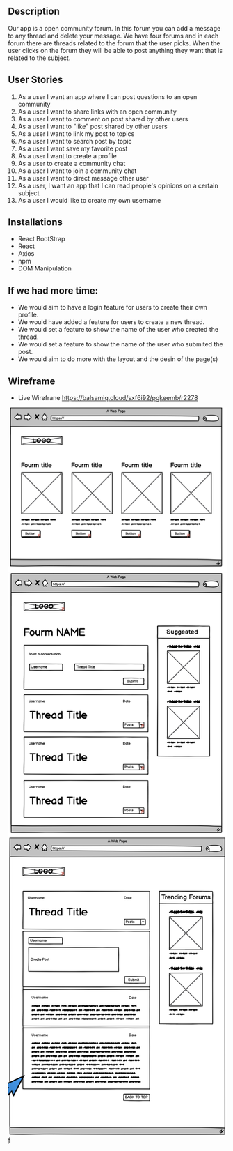 ## Description
Our app is a open community forum. In this forum you can add a message to any thread and delete your message. We have four forums and in each forum there are threads related to the forum that the user picks. When the user clicks on the forum they will be able to post anything they want that is related to the subject.

## User Stories
1. As a user I want an app where I can post questions to an open community
2. As a user I want to share links with an open community
3. As a user I want to comment on post shared by other users
4. As a user I want to "like" post shared by other users
5. As a user I want to link my post to topics
6. As a user I want to search post by topic
7. As a user I want save my favorite post
8. As a user I want to create a profile
9. As a user to create a community chat
10. As a user I want to join a community chat
11. As a user I want to direct message other user
12. As a user, I want an app that I can read people's opinions on a certain subject
13. As a user I would like to create my own username

## Installations
- React BootStrap
- React
- Axios
- npm
- DOM Manipulation 

## If we had more time:
- We would aim to have a login feature for users to create their own profile.
- We would have added a feature for users to create a new thread. 
- We would set a feature to show the name of the user who created the thread.
- We would set a feature to show the name of the user who submited the post.
- We would aim to do more with the layout and the desin of the page(s)

## Wireframe
- Live Wirefrane https://balsamiq.cloud/sxf6i92/pgkeemb/r2278


![](src/Wireframes/Wireframe1.png)
![](src/Wireframes/Wireframe2.png)
![](src/Wireframes/Wireframe3.png)ƒ